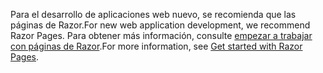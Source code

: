 <span data-ttu-id="9f8e0-101">Para el desarrollo de aplicaciones web nuevo, se recomienda que las páginas de Razor.</span><span class="sxs-lookup"><span data-stu-id="9f8e0-101">For new web application development, we recommend Razor Pages.</span></span> <span data-ttu-id="9f8e0-102">Para obtener más información, consulte [empezar a trabajar con páginas de Razor](/aspnet/core/tutorials/razor-pages/razor-pages-start).</span><span class="sxs-lookup"><span data-stu-id="9f8e0-102">For more information, see [Get started with Razor Pages](/aspnet/core/tutorials/razor-pages/razor-pages-start).</span></span>